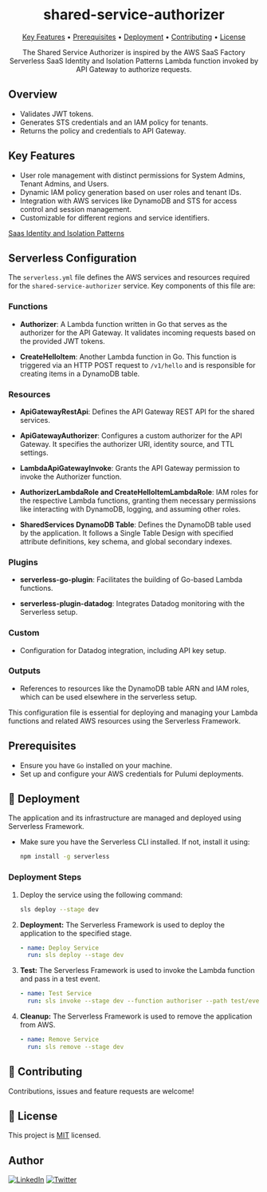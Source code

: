 <div align="center">

# shared-service-authorizer

[Key Features](#key-features) •
[Prerequisites](#prerequisites) •
[Deployment](#-deployment) •
[Contributing](#-contributing) •
[License](#-license)

The Shared Service Authorizer is inspired by the AWS SaaS Factory Serverless SaaS Identity and Isolation Patterns Lambda function invoked by API Gateway to authorize requests.

</div>

## Overview

- Validates JWT tokens.
- Generates STS credentials and an IAM policy for tenants.
- Returns the policy and credentials to API Gateway.

## Key Features

- User role management with distinct permissions for System Admins, Tenant Admins, and Users.
- Dynamic IAM policy generation based on user roles and tenant IDs.
- Integration with AWS services like DynamoDB and STS for access control and session management.
- Customizable for different regions and service identifiers.

[Saas Identity and Isolation Patterns](./docs/SaaS_tenant_isolation_patterns.pdf)

## Serverless Configuration

The `serverless.yml` file defines the AWS services and resources required for the `shared-service-authorizer` service. Key components of this file are:

### Functions

- **Authorizer**: A Lambda function written in Go that serves as the authorizer for the API Gateway. It validates incoming requests based on the provided JWT tokens.

- **CreateHelloItem**: Another Lambda function in Go. This function is triggered via an HTTP POST request to `/v1/hello` and is responsible for creating items in a DynamoDB table.

### Resources

- **ApiGatewayRestApi**: Defines the API Gateway REST API for the shared services.

- **ApiGatewayAuthorizer**: Configures a custom authorizer for the API Gateway. It specifies the authorizer URI, identity source, and TTL settings.

- **LambdaApiGatewayInvoke**: Grants the API Gateway permission to invoke the Authorizer function.

- **AuthorizerLambdaRole and CreateHelloItemLambdaRole**: IAM roles for the respective Lambda functions, granting them necessary permissions like interacting with DynamoDB, logging, and assuming other roles.

- **SharedServices DynamoDB Table**: Defines the DynamoDB table used by the application. It follows a Single Table Design with specified attribute definitions, key schema, and global secondary indexes.

### Plugins

- **serverless-go-plugin**: Facilitates the building of Go-based Lambda functions.

- **serverless-plugin-datadog**: Integrates Datadog monitoring with the Serverless setup.

### Custom

- Configuration for Datadog integration, including API key setup.

### Outputs

- References to resources like the DynamoDB table ARN and IAM roles, which can be used elsewhere in the serverless setup.

This configuration file is essential for deploying and managing your Lambda functions and related AWS resources using the Serverless Framework.

</div>

## Prerequisites

- Ensure you have `Go` installed on your machine.
- Set up and configure your AWS credentials for Pulumi deployments.

## 🚀 Deployment

The application and its infrastructure are managed and deployed using Serverless Framework.

- Make sure you have the Serverless CLI installed. If not, install it using:

    ```bash
    npm install -g serverless
    ```

### Deployment Steps

1. Deploy the service using the following command:

    ```bash
    sls deploy --stage dev
    ```

2. **Deployment:** The Serverless Framework is used to deploy the application to the specified stage.

    ```yaml
    - name: Deploy Service
      run: sls deploy --stage dev
    ```

3. **Test:** The Serverless Framework is used to invoke the Lambda function and pass in a test event.

    ```yaml
    - name: Test Service
      run: sls invoke --stage dev --function authoriser --path test/event.json
    ```

4. **Cleanup:** The Serverless Framework is used to remove the application from AWS.

    ```yaml
    - name: Remove Service
      run: sls remove --stage dev
    ```

## 🤝 Contributing

Contributions, issues and feature requests are welcome!

## 📄 License

This project is [MIT](./LICENSE) licensed.

## Author

[![LinkedIn](https://img.shields.io/badge/linkedin-%230077B5.svg?&style=for-the-badge&logo=linkedin&logoColor=white)](https://www.linkedin.com/in/westontom)
[![Twitter](https://img.shields.io/badge/@tomweston-%231DA1F2.svg?&style=for-the-badge&logo=x&logoColor=white)](https://twitter.com/tomweston)
